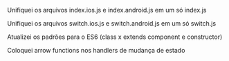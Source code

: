 Unifiquei os arquivos index.ios.js e index.android.js em um só index.js

Unifiquei os arquivos switch.ios.js e switch.android.js em um só switch.js

Atualizei os padrões para o ES6 (class x extends component e constructor)

Coloquei arrow functions nos handlers de mudança de estado
